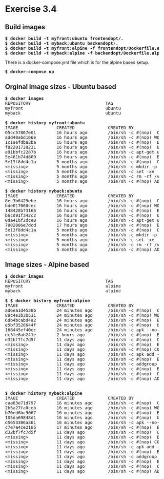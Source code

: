 # Exercise 3.4

## Build images
<pre>
<b>$ docker build -t myfront:ubuntu frontendopt/.</b>
<b>$ docker build -t myback:ubuntu backendopt/.</b>
<b>$ docker build -t myfront:alpine -f frontendopt/Dockerfile.alpine .</b>
<b>$ docker build -t myback:alpine -f backendopt/Dockerfile.alpine .</b>
</pre>

There is a docker-compose.yml file which is for the alpine based setup.
<pre>
<b>$ docker-compose up</b>
</pre>


## Orginal image sizes - Ubuntu based

<pre>
<b>$ docker images</b>
REPOSITORY                             TAG                   IMAGE ID            CREATED             SIZE
myfront                                ubuntu                05cc57867e01        16 hours ago        318MB
myback                                 ubuntu                8ec3b6425ebe        16 hours ago        407MB

<b>$ docker history myfront:ubuntu</b>
IMAGE               CREATED             CREATED BY                                      SIZE                COMMENT
05cc57867e01        16 hours ago        /bin/sh -c #(nop)  CMD ["npm" "start"]          0B
add40abd166e        16 hours ago        /bin/sh -c #(nop) WORKDIR /app/backend          0B
1c1aefdba3ba        16 hours ago        /bin/sh -c #(nop)  EXPOSE 8000                  0B
f82201730231        16 hours ago        /bin/sh -c #(nop)  USER www-data                0B
a91bbfc2287b        16 hours ago        /bin/sh -c apt-get update     && apt-get ins…   198MB
5e481b74d809        19 hours ago        /bin/sh -c #(nop)  ENV FRONT_URL=http://loca…   0B
5e13f8dd4c1a        5 months ago        /bin/sh -c #(nop)  CMD ["/bin/bash"]            0B
&lt;missing&gt;           5 months ago        /bin/sh -c mkdir -p /run/systemd && echo 'do…   7B
&lt;missing&gt;           5 months ago        /bin/sh -c set -xe   && echo '#!/bin/sh' &gt; /…   745B
&lt;missing&gt;           5 months ago        /bin/sh -c rm -rf /var/lib/apt/lists/*          0B
&lt;missing&gt;           5 months ago        /bin/sh -c #(nop) ADD file:603693e48cdc7f0c5…   120MB

<b>$ docker history myback:ubuntu</b>
IMAGE               CREATED             CREATED BY                                      SIZE                COMMENT
8ec3b6425ebe        16 hours ago        /bin/sh -c #(nop)  CMD ["npm" "start"]          0B
bde017668cec        16 hours ago        /bin/sh -c #(nop) WORKDIR /app/frontend         0B
148428b73166        16 hours ago        /bin/sh -c #(nop)  EXPOSE 5000                  0B
b6cd91f342c2        16 hours ago        /bin/sh -c #(nop)  USER www-data                0B
0da41bf2dce0        16 hours ago        /bin/sh -c apt-get update     && apt-get ins…   287MB
7982006e7dcd        17 hours ago        /bin/sh -c #(nop)  ENV API_URL=http://localh…   0B
5e13f8dd4c1a        5 months ago        /bin/sh -c #(nop)  CMD ["/bin/bash"]            0B
&lt;missing&gt;           5 months ago        /bin/sh -c mkdir -p /run/systemd && echo 'do…   7B
&lt;missing&gt;           5 months ago        /bin/sh -c set -xe   && echo '#!/bin/sh' &gt; /…   745B
&lt;missing&gt;           5 months ago        /bin/sh -c rm -rf /var/lib/apt/lists/*          0B
&lt;missing&gt;           5 months ago        /bin/sh -c #(nop) ADD file:603693e48cdc7f0c5…   120MB
</pre>


## Image sizes - Alpine based

<pre>
<b>$ docker images</b>
REPOSITORY                             TAG                   IMAGE ID            CREATED             SIZE
myfront                                alpine                ad6ea1d4538b        23 minutes ago      218MB
myback                                 alpine                caa83e71d797        15 minutes ago      129MB

<b>$ $ docker history myfront:alpine</b>
IMAGE               CREATED             CREATED BY                                      SIZE                COMMENT
ad6ea1d4538b        24 minutes ago      /bin/sh -c #(nop)  CMD ["npm" "start"]          0B
88c4e3b3b511        24 minutes ago      /bin/sh -c #(nop) WORKDIR /app/frontend         0B
6db4bcabd4a2        24 minutes ago      /bin/sh -c #(nop)  EXPOSE 5000                  0B
e5bf3528644f        24 minutes ago      /bin/sh -c #(nop)  USER www-data                0B
168445ef40ec        24 minutes ago      /bin/sh -c apk --no-cache add git     && mkd…   137MB
dc3fe6ab241e        2 hours ago         /bin/sh -c #(nop)  ENV API_URL=http://localh…   0B
d32bf7fc7d5f        11 days ago         /bin/sh -c #(nop)  CMD ["node"]                 0B
&lt;missing&gt;           11 days ago         /bin/sh -c #(nop)  ENTRYPOINT ["docker-entry…   0B
&lt;missing&gt;           11 days ago         /bin/sh -c #(nop) COPY file:238737301d473041…   116B
&lt;missing&gt;           11 days ago         /bin/sh -c apk add --no-cache --virtual .bui…   5.35MB
&lt;missing&gt;           11 days ago         /bin/sh -c #(nop)  ENV YARN_VERSION=1.21.1      0B
&lt;missing&gt;           11 days ago         /bin/sh -c addgroup -g 1000 node     && addu…   69.6MB
&lt;missing&gt;           11 days ago         /bin/sh -c #(nop)  ENV NODE_VERSION=10.18.0     0B
&lt;missing&gt;           11 days ago         /bin/sh -c #(nop)  CMD ["/bin/sh"]              0B
&lt;missing&gt;           11 days ago         /bin/sh -c #(nop) ADD file:36fdc8cb08228a870…   5.59MB
</b>

<b>$ docker history myback:alpine</b>
IMAGE               CREATED             CREATED BY                                      SIZE                COMMENT
caa83e71d797        16 minutes ago      /bin/sh -c #(nop)  CMD ["npm" "start"]          0B
2b5a27fa0ceb        16 minutes ago      /bin/sh -c #(nop) WORKDIR /app/backend          0B
b70ed6bc5067        16 minutes ago      /bin/sh -c #(nop)  EXPOSE 8000                  0B
105da69848d1        16 minutes ago      /bin/sh -c #(nop)  USER www-data                0B
d5653306a361        16 minutes ago      /bin/sh -c apk --no-cache add git     && mkd…   48.5MB
c7e7a4ce2185        17 minutes ago      /bin/sh -c #(nop)  ENV FRONT_URL=http://loca…   0B
d32bf7fc7d5f        11 days ago         /bin/sh -c #(nop)  CMD ["node"]                 0B
&lt;missing&gt;           11 days ago         /bin/sh -c #(nop)  ENTRYPOINT ["docker-entry…   0B
&lt;missing&gt;           11 days ago         /bin/sh -c #(nop) COPY file:238737301d473041…   116B
&lt;missing&gt;           11 days ago         /bin/sh -c apk add --no-cache --virtual .bui…   5.35MB
&lt;missing&gt;           11 days ago         /bin/sh -c #(nop)  ENV YARN_VERSION=1.21.1      0B
&lt;missing&gt;           11 days ago         /bin/sh -c addgroup -g 1000 node     && addu…   69.6MB
&lt;missing&gt;           11 days ago         /bin/sh -c #(nop)  ENV NODE_VERSION=10.18.0     0B
&lt;missing&gt;           11 days ago         /bin/sh -c #(nop)  CMD ["/bin/sh"]              0B
&lt;missing&gt;           11 days ago         /bin/sh -c #(nop) ADD file:36fdc8cb08228a870…   5.59MB
</pre>

